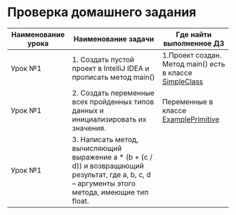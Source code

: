 # Проверка домашнего задания

Наименование урока | Наименование задачи | Где найти выполненное ДЗ
--------|------|-------
Урок №1 | 1. Создать пустой проект в IntelliJ IDEA и прописать метод main() | 1.Проект создан. Метод main() есть в классе [SimpleClass](https://github.com/panarik/JavaLesson/blob/master/src/com/github/panarik/javaLesson/main/SimpleClass.java)
Урок №1 | 2. Создать переменные всех пройденных типов данных и инициализировать их значения. | Переменные в классе [ExamplePrimitive](https://github.com/panarik/JavaLesson/blob/master/src/com/github/panarik/javaLesson/values/primitive/ExamplePrimitive.java)
Урок №1 | 3. Написать метод, вычисляющий выражение a * (b + (c / d)) и возвращающий результат, где a, b, c, d – аргументы этого метода, имеющие тип float. | 